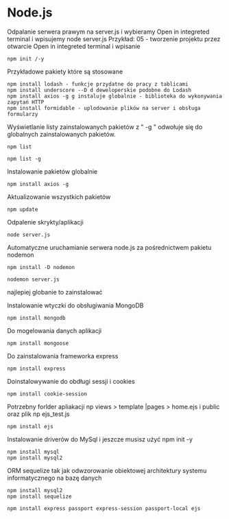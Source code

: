 # Node.js

Odpalanie serwera prawym na server.js i wybieramy Open in integreted terminal i wpisujemy node server.js
Przykład:
05 - tworzenie projektu przez otwarcie Open in integreted terminal i wpisanie 
```
npm init /-y
```
Przykładowe pakiety które są stosowane
```
npm install lodash - funkcje przydatne do pracy z tablicami 
npm install underscore --D d deweloperskie podobne do Lodash
npm install axios -g g instaluje globalnie - biblioteka do wykonywania zapytań HTTP
npm install formidable - uplodowanie plików na server i obsługa formularzy
```
Wyświetlanie listy zainstalowanych pakietów z " -g " odwołuje się do globalnych zainstalowanych pakietów.
```
npm list

npm list -g
```
Instalowanie pakietów globalnie
```
npm install axios -g
```
Aktualizowanie wszystkich pakietów
```
npm update 
```
Odpalenie skrykty/aplikacji
```
node server.js
```
Automatyczne uruchamianie serwera node.js za pośrednictwem pakietu nodemon
```
npm install -D nodemon

nodemon server.js
```
najlepiej globanie to zainstalować

Instalowanie wtyczki do obsługiwania MongoDB
```
npm install mongodb
```
Do mogelowania danych aplikacji
```
npm install mongoose
```
Do zainstalowania frameworka express
```
npm install express
```
Doinstalowywanie do obdługi sessji i cookies
```
npm install cookie-session
```
Potrzebny forlder apliakacji np views > template |pages > home.ejs i public oraz plik np ejs_test.js
```
npm install ejs
```
Instalowanie driverów do MySql i jeszcze musisz użyć npm init -y
```
npm install mysql
npm install mysql2
```
ORM sequelize tak jak odwzorowanie obiektowej architektury systemu informatycznego na bazę danych
```
npm install mysql2
npm install sequelize
```

```
npm install express passport express-session passport-local ejs
```